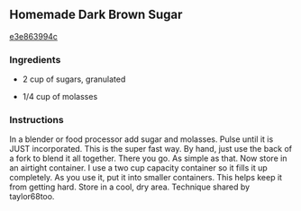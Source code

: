 ## Homemade Dark Brown Sugar

[e3e863994c](https://cookpad.com/us/recipes/347770-homemade-dark-brown-sugar)

### Ingredients

 - 2 cup of sugars, granulated

 - 1/4 cup of molasses

### Instructions

In a blender or food processor add sugar and molasses. Pulse until it is JUST incorporated. This is the super fast way. By hand, just use the back of a fork to blend it all together. There you go. As simple as that. Now store in an airtight container. I use a two cup capacity container so it fills it up completely. As you use it, put it into smaller containers. This helps keep it from getting hard. Store in a cool, dry area. Technique shared by taylor68too.